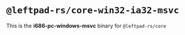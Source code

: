 # `@leftpad-rs/core-win32-ia32-msvc`

This is the **i686-pc-windows-msvc** binary for `@leftpad-rs/core`
